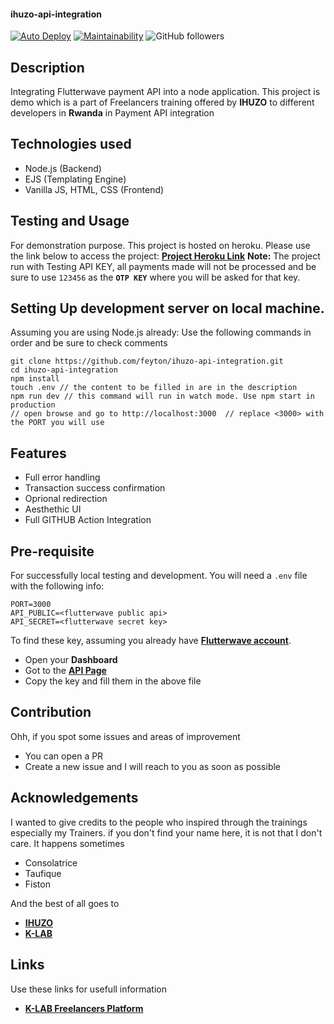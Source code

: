####  ihuzo-api-integration
[![Auto Deploy](https://github.com/feyton/ihuzo-api-integration/actions/workflows/heroku_deploy.yml/badge.svg)](https://github.com/feyton/ihuzo-api-integration/actions/workflows/heroku_deploy.yml) [![Maintainability](https://api.codeclimate.com/v1/badges/6c925c72736a75f528b2/maintainability)](https://codeclimate.com/github/feyton/ihuzo-api-integration/maintainability) ![GitHub followers](https://img.shields.io/github/followers/feyton?style=social)
## Description
Integrating Flutterwave payment API into a node application. This project is demo which is a part of Freelancers training offered by **IHUZO** to different developers in **Rwanda** in Payment API integration

## Technologies used
- Node.js (Backend)
- EJS (Templating Engine)
- Vanilla JS, HTML, CSS (Frontend)

## Testing and Usage
For demonstration purpose. This project is hosted on heroku.
Please use the link below to access the project:
**[Project Heroku Link](https://ihuzo-api-fabrice.herokuapp.com)**
**Note:** The project run with Testing API KEY, all payments made will not be processed and be sure to use `123456` as the **`OTP KEY`** where you will be asked for that key.

## Setting Up development server on local machine.
Assuming you are using Node.js already:
Use the following commands in order and be sure to check comments
```
git clone https://github.com/feyton/ihuzo-api-integration.git
cd ihuzo-api-integration
npm install
touch .env // the content to be filled in are in the description
npm run dev // this command will run in watch mode. Use npm start in production
// open browse and go to http://localhost:3000  // replace <3000> with the PORT you will use
```
## Features
- Full error handling
- Transaction success confirmation
- Oprional redirection
- Aesthethic UI
- Full GITHUB Action Integration
## Pre-requisite
For successfully local testing and development. You will need a `.env` file with the following info:
```
PORT=3000
API_PUBLIC=<flutterwave public api>
API_SECRET=<flutterwave secret key>
```
To find these key, assuming you already have **[Flutterwave account](https://flutterwave.com/rw/)**. 
- Open your **Dashboard**
- Got to the **[API Page](https://dashboard.flutterwave.com/dashboard/settings/apis)**
- Copy the key and fill them in the above file

## Contribution
Ohh, if you spot some issues and areas of improvement
- You can open a PR 
- Create a new issue and I will reach to you as soon as possible

## Acknowledgements

I wanted to give credits to the people who inspired through the trainings especially my Trainers. if you don't find your name here, it is not that I don't care. It happens sometimes
- Consolatrice
- Taufique
- Fiston

And the best of all goes to 
- **[IHUZO](https://ictchamber.rw/ihuzo/)**
- **[K-LAB](https://klab.rw/)**

## Links
Use these links for usefull information
- **[K-LAB Freelancers Platform](https://klabfreelancers.rw/)**

